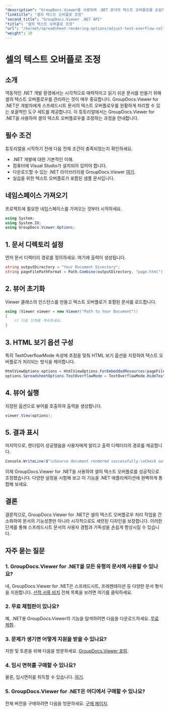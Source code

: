 ```yaml
---
"description": "GroupDocs.Viewer를 사용하여 .NET 문서의 텍스트 오버플로를 손쉽게 관리하세요. 가독성과 사용자 경험을 향상시켜 보세요. 지금 무료 평가판을 다운로드하세요."
"linktitle": "셀의 텍스트 오버플로 조정"
"second_title": "GroupDocs.Viewer .NET API"
"title": "셀의 텍스트 오버플로 조정"
"url": "/ko/net/spreadsheet-rendering-options/adjust-text-overflow-cells/"
"weight": 10
---
```


# 셀의 텍스트 오버플로 조정

## 소개
역동적인 .NET 개발 환경에서는 시각적으로 매력적이고 읽기 쉬운 문서를 만들기 위해 셀의 텍스트 오버플로우를 관리하는 것이 매우 중요합니다. GroupDocs.Viewer for .NET은 개발자에게 스프레드시트 문서의 텍스트 오버플로우를 원활하게 처리할 수 있는 포괄적인 도구 세트를 제공합니다. 이 튜토리얼에서는 GroupDocs.Viewer for .NET을 사용하여 셀의 텍스트 오버플로우를 조정하는 과정을 안내합니다.
## 필수 조건
튜토리얼을 시작하기 전에 다음 전제 조건이 충족되었는지 확인하세요.
- .NET 개발에 대한 기본적인 이해.
- 컴퓨터에 Visual Studio가 설치되어 있어야 합니다.
- 다운로드할 수 있는 .NET 라이브러리용 GroupDocs.Viewer [여기](https://releases.groupdocs.com/viewer/net/).
- 실습을 위한 텍스트 오버플로가 포함된 샘플 문서입니다.
## 네임스페이스 가져오기
프로젝트에 필요한 네임스페이스를 가져오는 것부터 시작하세요.
```csharp
using System;
using System.IO;
using GroupDocs.Viewer.Options;
```
## 1. 문서 디렉토리 설정
먼저 문서 디렉터리 경로를 정의하세요. 여기에 출력이 생성됩니다.
```csharp
string outputDirectory = "Your Document Directory";
string pageFilePathFormat = Path.Combine(outputDirectory, "page.html");
```
## 2. 뷰어 초기화
Viewer 클래스의 인스턴스를 만들고 텍스트 오버플로가 포함된 문서를 로드합니다.
```csharp
using (Viewer viewer = new Viewer("Path to Your Document"))
{
    // 다음 단계를 계속하세요.
}
```
## 3. HTML 보기 옵션 구성
특히 TextOverflowMode 속성에 초점을 맞춰 HTML 보기 옵션을 지정하여 텍스트 오버플로가 처리되는 방식을 제어합니다.
```csharp
HtmlViewOptions options = HtmlViewOptions.ForEmbeddedResources(pageFilePathFormat);
options.SpreadsheetOptions.TextOverflowMode = TextOverflowMode.HideText;
```
## 4. 뷰어 실행
지정된 옵션으로 뷰어를 호출하여 출력을 생성합니다.
```csharp
viewer.View(options);
```
## 5. 결과 표시
마지막으로, 렌더링이 성공했음을 사용자에게 알리고 출력 디렉터리의 경로를 제공합니다.
```csharp
Console.WriteLine($"\nSource document rendered successfully.\nCheck output in {outputDirectory}.");
```
이제 GroupDocs.Viewer for .NET을 사용하여 셀의 텍스트 오버플로를 성공적으로 조정했습니다. 다양한 설정을 시험해 보고 이 기능을 .NET 애플리케이션에 완벽하게 통합해 보세요.
## 결론
결론적으로, GroupDocs.Viewer for .NET은 셀의 텍스트 오버플로우 처리 작업을 간소화하여 문서의 기능성뿐만 아니라 시각적으로도 세련된 디자인을 보장합니다. 이러한 단계를 통해 스프레드시트 문서의 사용자 경험과 가독성을 손쉽게 향상시킬 수 있습니다.
## 자주 묻는 질문
### 1. GroupDocs.Viewer for .NET을 모든 유형의 문서에 사용할 수 있나요?
네, GroupDocs.Viewer for .NET은 스프레드시트, 프레젠테이션 등 다양한 문서 형식을 지원합니다. [선적 서류 비치](https://tutorials.groupdocs.com/viewer/net/) 전체 목록을 보려면 여기를 클릭하세요.
### 2. 무료 체험판이 있나요?
예, .NET용 GroupDocs.Viewer의 기능을 탐색하려면 다음을 다운로드하세요. [무료 체험](https://releases.groupdocs.com/).
### 3. 문제가 생기면 어떻게 지원을 받을 수 있나요?
지원 및 토론을 위해 다음을 방문하세요. [GroupDocs.Viewer 포럼](https://forum.groupdocs.com/c/viewer/9).
### 4. 임시 면허를 구매할 수 있나요?
물론, 임시면허를 취득할 수 있습니다. [여기](https://purchase.groupdocs.com/temporary-license/).
### 5. GroupDocs.Viewer for .NET은 어디에서 구매할 수 있나요?
전체 버전을 구매하려면 다음을 방문하세요. [구매 페이지](https://purchase.groupdocs.com/buy).